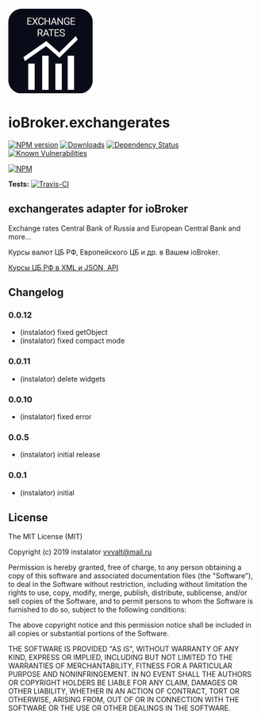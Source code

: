 ![Logo](admin/exchangerates.png)
# ioBroker.exchangerates

[![NPM version](http://img.shields.io/npm/v/iobroker.exchangerates.svg)](https://www.npmjs.com/package/iobroker.exchangerates)
[![Downloads](https://img.shields.io/npm/dm/iobroker.exchangerates.svg)](https://www.npmjs.com/package/iobroker.exchangerates)
[![Dependency Status](https://img.shields.io/david/instalator/iobroker.exchangerates.svg)](https://david-dm.org/instalator/iobroker.exchangerates)
[![Known Vulnerabilities](https://snyk.io/test/github/instalator/ioBroker.exchangerates/badge.svg)](https://snyk.io/test/github/instalator/ioBroker.exchangerates)

[![NPM](https://nodei.co/npm/iobroker.exchangerates.png?downloads=true)](https://nodei.co/npm/iobroker.exchangerates/)

**Tests:** [![Travis-CI](http://img.shields.io/travis/instalator/ioBroker.exchangerates/master.svg)](https://travis-ci.org/instalator/ioBroker.exchangerates)

## exchangerates adapter for ioBroker

Exchange rates Central Bank of Russia and European Central Bank and more...

Курсы валют ЦБ РФ, Европейского ЦБ и др. в Вашем ioBroker. 

[Курсы ЦБ РФ в XML и JSON, API](https://www.cbr-xml-daily.ru)

## Changelog

### 0.0.12
* (instalator) fixed getObject
* (instalator) fixed compact mode

### 0.0.11
* (instalator) delete widgets

### 0.0.10
* (instalator) fixed error

### 0.0.5
* (instalator) initial release

### 0.0.1
* (instalator) initial

## License
The MIT License (MIT)

Copyright (c) 2019 instalator <vvvalt@mail.ru>

Permission is hereby granted, free of charge, to any person obtaining a copy
of this software and associated documentation files (the "Software"), to deal
in the Software without restriction, including without limitation the rights
to use, copy, modify, merge, publish, distribute, sublicense, and/or sell
copies of the Software, and to permit persons to whom the Software is
furnished to do so, subject to the following conditions:

The above copyright notice and this permission notice shall be included in all
copies or substantial portions of the Software.

THE SOFTWARE IS PROVIDED "AS IS", WITHOUT WARRANTY OF ANY KIND, EXPRESS OR
IMPLIED, INCLUDING BUT NOT LIMITED TO THE WARRANTIES OF MERCHANTABILITY,
FITNESS FOR A PARTICULAR PURPOSE AND NONINFRINGEMENT. IN NO EVENT SHALL THE
AUTHORS OR COPYRIGHT HOLDERS BE LIABLE FOR ANY CLAIM, DAMAGES OR OTHER
LIABILITY, WHETHER IN AN ACTION OF CONTRACT, TORT OR OTHERWISE, ARISING FROM,
OUT OF OR IN CONNECTION WITH THE SOFTWARE OR THE USE OR OTHER DEALINGS IN THE
SOFTWARE.
